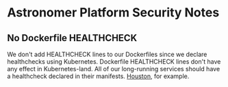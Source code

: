 # Astronomer Platform Security Notes

## No Dockerfile HEALTHCHECK

We don't add HEALTHCHECK lines to our Dockerfiles since we declare healthchecks using Kubernetes. Dockerfile HEALTHCHECK lines don't have any effect in Kubernetes-land. All of our long-running services should have a healthcheck declared in their manifests. [Houston](https://github.com/astronomer/astronomer/blob/master/charts/astronomer/templates/houston/houston-deployment.yaml#L81-L94), for example.
